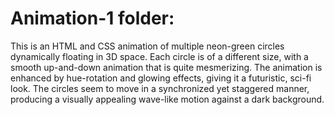 # Animation-1 folder:

This is an HTML and CSS animation of multiple neon-green circles dynamically floating in 3D space. Each circle is of a different size, with a smooth up-and-down animation that is quite mesmerizing. The animation is enhanced by hue-rotation and glowing effects, giving it a futuristic, sci-fi look. The circles seem to move in a synchronized yet staggered manner, producing a visually appealing wave-like motion against a dark background.
